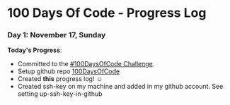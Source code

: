 # 100 Days Of Code - Progress Log

### Day 1: November 17, Sunday

**Today's Progress**: 
* Committed to the [#100DaysOfCode Challenge](https://www.100daysofcode.com/).
* Setup github repo [100DaysOfCode](https://github.com/codespeech/100-days-of-code)
* Created **this** progress log! ☺
* Created ssh-key on my machine and added in my github account. See setting up-ssh-key-in-github